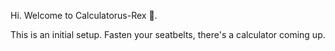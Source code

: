 Hi. Welcome to Calculatorus-Rex 🦖.

This is an initial setup. Fasten your seatbelts, there's a calculator coming up.
